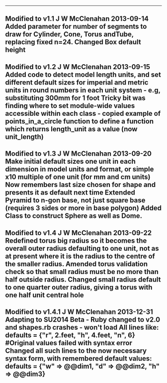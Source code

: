 -----------------------------------------------------------------------------
Modified to v1.1 J W McClenahan 2013-09-14
Added parameter for number of segments to draw for Cylinder, Cone, Torus andTube, replacing fixed n=24.
Changed Box default height 
-----------------------------------------------------------------------------
Modified to v1.2 J W McClenahan 2013-09-15
Added code to detect model length units, and set different default sizes for imperial and metric units 
  in round numbers in each unit system - e.g, substituting 300mm for 1 foot
Tricky bit was finding where to set module-wide values accessible within each class - copied example 
  of points_in_a_circle function to define a function which returns length_unit as a value (now unit_length)
-----------------------------------------------------------------------------
Modified to v1.3 J W McClenahan 2013-09-20
Make initial default sizes one unit in each dimension in model units and format, 
  or simple x10 multiple of one unit (for mm and cm units)
Now remembers last size chosen for shape and presents it as default next time
  Extended Pyramid to n-gon base, not just square base (requires 3 sides or more in base polygon)
  Added Class to construct Sphere as well as Dome.
-----------------------------------------------------------------------------
Modified to v1.4 J W McClenahan 2013-09-22
Redefined torus big radius so it becomes the overall outer radius defaulting to one unit, 
  not as at present where it is the radius to the centre of the smaller radius. 
Amended torus validation check so that small radius must be no more than half outside radius.
Changed small radius default to one quarter outer radius, giving a torus with one half unit central hole
-----------------------------------------------------------------------------
Modified to v1.4.1 J W McClenahan 2013-12-31
Adapting to SU2014 Beta - Ruby changed to v2.0 and shapes.rb crashes - won't load
All lines like: 
  defaults = {"r", 2.feet, "h", 4.feet, "n", 6}  #Original values 
failed with syntax error 
Changed all such lines to the now necessary syntax form, with remembered default values:
  defaults = {"w" => @@dim1, "d" => @@dim2, "h" => @@dim3} 
-----------------------------------------------------------------------------
